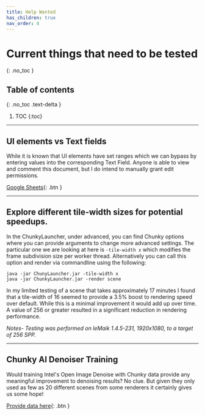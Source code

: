 ```yaml
---
title: Help Wanted
has_children: true
nav_order: 4
---
```


# Current things that need to be tested
{: .no_toc }

## Table of contents
{: .no_toc .text-delta }

1. TOC
{:toc}

---

## UI elements vs Text fields

While it is known that UI elements have set ranges which we can bypass by entering values into the corresponding Text Field. Anyone is able to view and comment this document, but I do intend to manually grant edit permissions.


[Google Sheets](https://docs.google.com/spreadsheets/d/1fB3Q1JCaSUM3yKJzXHkiPb_PFtIOczlWlvZLlQjs1nI/edit?usp=sharing){: .btn }

---

## Explore different tile-width sizes for potential speedups.

In the ChunkyLauncher, under advanced, you can find Chunky options where you can provide arguments to change more advanced settings. The particular one we are looking at here is `-tile-width x` which modifies the frame subdivision size per worker thread. Alternatively you can call this option and render via commandline using the following:

```
java -jar ChunyLauncher.jar -tile-width x
java -jar ChunkyLauncher.jar -render scene
```

In my limited testing of a scene that takes approximately 17 minutes I found that a tile-width of 16 seemed to provide a 3.5% boost to rendering speed over default. While this is a minimal improvement it would add up over time. A value of 256 or greater resulted in a significant reduction in rendering performance.

*Notes- Testing was performed on leMaik 1.4.5-231, 1920x1080, to a target of 256 SPP.*

---

## Chunky AI Denoiser Training

Would training Intel's Open Image Denoise with Chunky data provide any meaningful improvement to denoising results? No clue. But given they only used as few as 20 different scenes from some renderers it certainly gives us some hope!

[Provide data here](https://github.com/jackjt8/chunky_aidn_training){: .btn }

